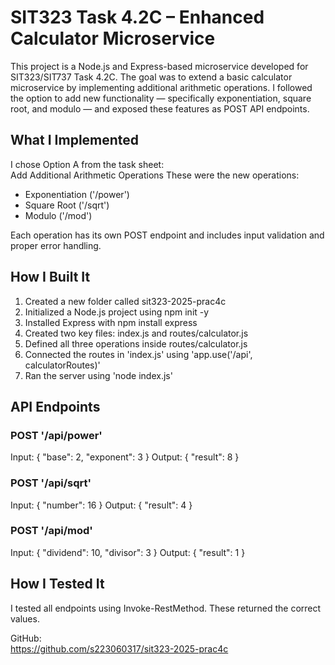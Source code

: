# SIT323 Task 4.2C – Enhanced Calculator Microservice
This project is a Node.js and Express-based microservice developed for SIT323/SIT737 Task 4.2C. The goal was to extend a basic calculator microservice by implementing additional arithmetic operations. I followed the option to add new functionality — specifically exponentiation, square root, and modulo — and exposed these features as POST API endpoints.

## What I Implemented
I chose Option A from the task sheet:  
Add Additional Arithmetic Operations
These were the new operations:
- Exponentiation ('/power')
- Square Root ('/sqrt')
- Modulo ('/mod')

Each operation has its own POST endpoint and includes input validation and proper error handling.

## How I Built It

1. Created a new folder called sit323-2025-prac4c
2. Initialized a Node.js project using npm init -y
3. Installed Express with npm install express
4. Created two key files: index.js and routes/calculator.js
5. Defined all three operations inside routes/calculator.js
6. Connected the routes in 'index.js' using 'app.use('/api', calculatorRoutes)'
7. Ran the server using 'node index.js'

## API Endpoints

### POST '/api/power'
Input:
{ "base": 2, "exponent": 3 }
Output:
{ "result": 8 }

### POST '/api/sqrt'
Input:
{ "number": 16 }
Output:
{ "result": 4 }

### POST '/api/mod'
Input:
{ "dividend": 10, "divisor": 3 }
Output:
{ "result": 1 }

## How I Tested It

I tested all endpoints using Invoke-RestMethod.
These returned the correct values.

GitHub:  
https://github.com/s223060317/sit323-2025-prac4c

